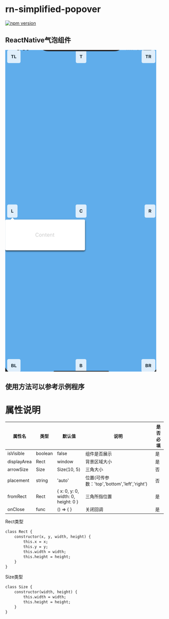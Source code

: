 # rn-simplified-popover

[![npm version](https://img.shields.io/npm/v/@hecom/rn-simplified-popover.svg)](https://www.npmjs.com/package/@hecom/rn-simplified-popover)

## ReactNative气泡组件

![examplePng](https://github.com/hecom-rn/rn-simplified-popover/blob/master/example/example.png)


## 使用方法可以参考示例程序

# 属性说明
|属性名|类型|默认值|说明|是否必填|
|-----|----|----|-----|---|
|isVisible|boolean|false|组件是否展示|是|
|displayArea|Rect|window|背景区域大小|是|
|arrowSize|Size|Size(10, 5)|三角大小|否|
|placement|string|'auto'|位置(可传参数：'top','bottom','left','right')|否|
|fromRect|Rect|{ x: 0, y: 0, width: 0, height: 0 }|三角所指位置|是|
|onClose|func|() => { }|关闭回调|是|


Rect类型
```
class Rect {
    constructor(x, y, width, height) {
        this.x = x;
        this.y = y;
        this.width = width;
        this.height = height;
    }
}
```

Size类型
```
class Size {
    constructor(width, height) {
        this.width = width;
        this.height = height;
    }
}
```

